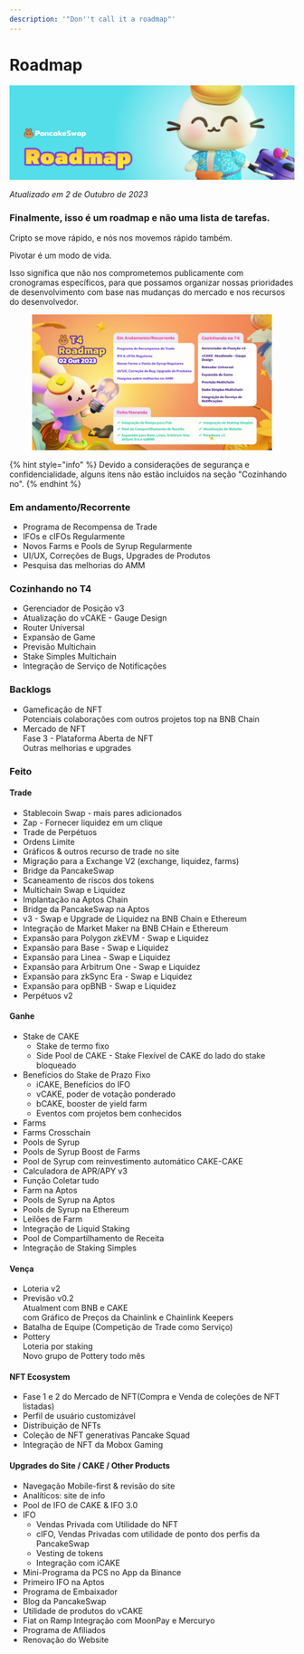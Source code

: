 ```yaml
---
description: '"Don''t call it a roadmap"'
---
```


# Roadmap

![](.gitbook/assets/roadmap-header.png)

_Atualizado em 2 de Outubro de 2023_

### Finalmente, isso é um roadmap e não uma lista de tarefas.

Cripto se move rápido, e nós nos movemos rápido também.&#x20;

Pivotar é um modo de vida.&#x20;

Isso significa que não nos comprometemos publicamente com cronogramas específicos, para que possamos organizar nossas prioridades de desenvolvimento com base nas mudanças do mercado e nos recursos do desenvolvedor.

<figure><img src=".gitbook/assets/image.png" alt=""><figcaption></figcaption></figure>

{% hint style="info" %}
Devido a considerações de segurança e confidencialidade, alguns itens não estão incluídos na seção "Cozinhando no".
{% endhint %}

### Em andamento/Recorrente

* Programa de Recompensa de Trade
* IFOs e cIFOs Regularmente
* Novos Farms e Pools de Syrup Regularmente&#x20;
* UI/UX, Correções de Bugs, Upgrades de Produtos&#x20;
* Pesquisa das melhorias do AMM

### Cozinhando no T4

* Gerenciador de Posição v3
* Atualização do vCAKE - Gauge Design&#x20;
* Router Universal
* Expansão de Game
* Previsão Multichain
* Stake Simples Multichain
* Integração de Serviço de Notificações

### Backlogs

* Gameficação de NFT\
  Potenciais colaborações com outros projetos top na BNB Chain
* Mercado de NFT \
  Fase 3 - Plataforma Aberta de NFT\
  Outras melhorias e upgrades

### Feito

#### Trade

* Stablecoin Swap - mais pares adicionados
* Zap - Fornecer liquidez em um clique
* Trade de Perpétuos
* Ordens Limite
* Gráficos & outros recurso de trade no site
* Migração para a Exchange V2 (exchange, liquidez, farms)
* Bridge da PancakeSwap
* Scaneamento de riscos dos tokens
* Multichain Swap e Liquidez
* Implantação na Aptos Chain
* Bridge da PancakeSwap na Aptos
* v3 - Swap e Upgrade de Liquidez na BNB Chain e Ethereum
* Integração de Market Maker na BNB CHain e Ethereum
* Expansão para Polygon zkEVM - Swap e Liquidez
* Expansão para Base - Swap e Liquidez
* Expansão para Linea - Swap e Liquidez
* Expansão para Arbitrum One - Swap e Liquidez
* Expansão para zkSync Era - Swap e Liquidez
* Expansão para opBNB - Swap e Liquidez
* Perpétuos v2

#### Ganhe

* Stake de CAKE&#x20;
  * Stake de termo fixo
  * Side Pool de CAKE - Stake Flexível de CAKE do lado do stake bloqueado
* Benefícios do Stake de Prazo Fixo&#x20;
  * iCAKE, Benefícios do IFO&#x20;
  * vCAKE, poder de votação ponderado
  * bCAKE, booster de yield farm
  * Eventos com projetos bem conhecidos
* Farms
* Farms Crosschain
* Pools de Syrup
* Pools de Syrup Boost de Farms
* Pool de Syrup com reinvestimento automático CAKE-CAKE&#x20;
* Calculadora de APR/APY v3
* Função Coletar tudo
* Farm na Aptos
* Pools de Syrup na Aptos
* Pools de Syrup na Ethereum
* Leilões de Farm
* Integração de Liquid Staking
* Pool de Compartilhamento de Receita
* Integração de Staking Simples

#### Vença

* Loteria v2
* Previsão v0.2\
  Atualment com BNB e CAKE\
  com Gráfico de Preços da Chainlink e Chainlink Keepers
* Batalha de Equipe (Competição de Trade como Serviço)
* Pottery\
  Loteria por staking\
  Novo grupo de Pottery todo mês

#### NFT Ecosystem

* Fase 1 e 2 do Mercado de NFT(Compra e Venda de coleções de NFT listadas)
* Perfil de usuário customizável
* Distribuição de NFTs
* Coleção de NFT generativas Pancake Squad
* Integração de NFT da Mobox Gaming

#### Upgrades do Site / CAKE / Other Products

* Navegação Mobile-first & revisão do site
* Analíticos: site de info
* Pool de IFO de CAKE & IFO 3.0
* IFO
  * Vendas Privada com Utilidade do NFT&#x20;
  * cIFO, Vendas Privadas com utilidade de ponto dos perfis da PancakeSwap
  * Vesting de tokens
  * Integração com iCAKE
* Mini-Programa da PCS no App da Binance&#x20;
* Primeiro IFO na Aptos
* Programa de Embaixador
* Blog da PancakeSwap
* Utilidade de produtos do vCAKE&#x20;
* Fiat on Ramp Integração com MoonPay e Mercuryo
* Programa de Afiliados
* Renovação do Website
